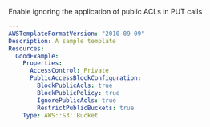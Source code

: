 
Enable ignoring the application of public ACLs in PUT calls

```yaml
---
AWSTemplateFormatVersion: "2010-09-09"
Description: A sample template
Resources:
  GoodExample:
    Properties:
      AccessControl: Private
      PublicAccessBlockConfiguration:
        BlockPublicAcls: true
        BlockPublicPolicy: true
        IgnorePublicAcls: true
        RestrictPublicBuckets: true
    Type: AWS::S3::Bucket
```

